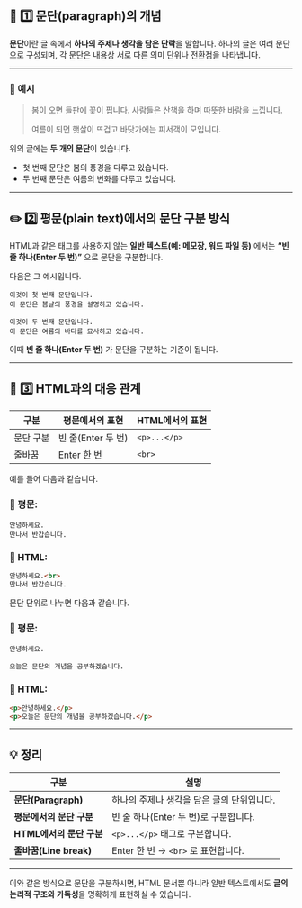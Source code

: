 ## 🧱 1️⃣ 문단(paragraph)의 개념

**문단**이란 글 속에서 **하나의 주제나 생각을 담은 단락**을 말합니다.
하나의 글은 여러 문단으로 구성되며,
각 문단은 내용상 서로 다른 의미 단위나 전환점을 나타냅니다.

---

### 📘 예시

> 봄이 오면 들판에 꽃이 핍니다. 사람들은 산책을 하며 따뜻한 바람을 느낍니다.
>
> 여름이 되면 햇살이 뜨겁고 바닷가에는 피서객이 모입니다.

위의 글에는 **두 개의 문단**이 있습니다.

* 첫 번째 문단은 봄의 풍경을 다루고 있습니다.
* 두 번째 문단은 여름의 변화를 다루고 있습니다.

---

## ✏️ 2️⃣ 평문(plain text)에서의 문단 구분 방식

HTML과 같은 태그를 사용하지 않는 **일반 텍스트(예: 메모장, 워드 파일 등)** 에서는
**“빈 줄 하나(Enter 두 번)”** 으로 문단을 구분합니다.

다음은 그 예시입니다.

```
이것이 첫 번째 문단입니다.
이 문단은 봄날의 풍경을 설명하고 있습니다.

이것이 두 번째 문단입니다.
이 문단은 여름의 바다를 묘사하고 있습니다.
```

이때 **빈 줄 하나(Enter 두 번)** 가 문단을 구분하는 기준이 됩니다.

---

## 🧩 3️⃣ HTML과의 대응 관계

| 구분    | 평문에서의 표현       | HTML에서의 표현   |
| ----- | -------------- | ------------ |
| 문단 구분 | 빈 줄(Enter 두 번) | `<p>...</p>` |
| 줄바꿈   | Enter 한 번      | `<br>`       |

예를 들어 다음과 같습니다.

### 📄 평문:

```
안녕하세요.
만나서 반갑습니다.
```

### 🧱 HTML:

```html
안녕하세요.<br>
만나서 반갑습니다.
```

문단 단위로 나누면 다음과 같습니다.

### 📄 평문:

```
안녕하세요.

오늘은 문단의 개념을 공부하겠습니다.
```

### 🧱 HTML:

```html
<p>안녕하세요.</p>
<p>오늘은 문단의 개념을 공부하겠습니다.</p>
```

---

## 💡 정리

| 구분                  | 설명                          |
| ------------------- | --------------------------- |
| **문단(Paragraph)**   | 하나의 주제나 생각을 담은 글의 단위입니다.    |
| **평문에서의 문단 구분**     | 빈 줄 하나(Enter 두 번)로 구분합니다.   |
| **HTML에서의 문단 구분**   | `<p>...</p>` 태그로 구분합니다.     |
| **줄바꿈(Line break)** | Enter 한 번 → `<br>` 로 표현합니다. |

---

이와 같은 방식으로 문단을 구분하시면,
HTML 문서뿐 아니라 일반 텍스트에서도 **글의 논리적 구조와 가독성**을 명확하게 표현하실 수 있습니다.

